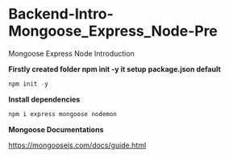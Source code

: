 # Backend-Intro-Mongoose_Express_Node-Pre
Mongoose Express Node Introduction 

**Firstly created folder npm init -y it setup package.json default**
```js
npm init -y
```

**Install dependencies**
```js
npm i express mongoose nodemon
```

**Mongoose Documentations**

https://mongoosejs.com/docs/guide.html

